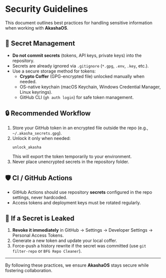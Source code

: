 # Security Guidelines

This document outlines best practices for handling sensitive information when working with **AkashaOS**.

## 🔑 Secret Management

- **Do not commit secrets** (tokens, API keys, private keys) into the repository.
- Secrets are already ignored via `.gitignore` (`*.gpg`, `.env`, `.key`, etc.).
- Use a secure storage method for tokens:
  - **Crypto Coffer** (GPG-encrypted file) unlocked manually when needed.
  - OS-native keychain (macOS Keychain, Windows Credential Manager, Linux keyrings).
  - GitHub CLI (`gh auth login`) for safe token management.

## 🔒 Recommended Workflow

1. Store your GitHub token in an encrypted file outside the repo (e.g., `~/.akasha_secrets.gpg`).
2. Unlock it only when needed:
   ```bash
   unlock_akasha
   ```
   This will export the token temporarily to your environment.
3. Never place unencrypted secrets in the repository folder.

## 🛡️ CI / GitHub Actions

- GitHub Actions should use repository **secrets** configured in the repo settings, never hardcoded.
- Access tokens and deployment keys must be rotated regularly.

## 🚨 If a Secret is Leaked

1. **Revoke it immediately** in GitHub → Settings → Developer Settings → Personal Access Tokens.
2. Generate a new token and update your local coffer.
3. Force-push a history rewrite if the secret was committed (use `git filter-repo` or `BFG Repo Cleaner`).

---
By following these practices, we ensure **AkashaOS** stays secure while fostering collaboration.
